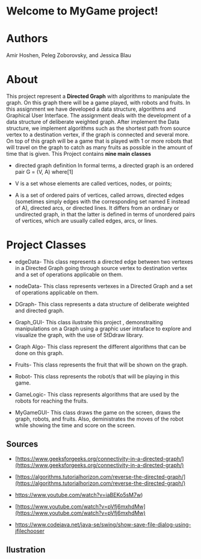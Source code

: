 # Welcome to MyGame project!

# Authors
Amir Hoshen,
Peleg Zoborovsky,
and Jessica Blau

# About

This project represent a **Directed Graph** with algorithms to manipulate the graph. On this graph there will be a game played, with robots and fruits. In this assignment we have developed a data structure, algorithms and Graphical User Interface. The assignment deals with the development of a data structure of deliberate weighted graph. After implement the Data structure, we implement algorithms such as the shortest path from source vertex to a destination vertex, if the graph is connected and several more. On top of this graph will be a game that is played with 1 or more robots that will travel on the graph to catch as many fruits as possible in the amount of time that is given. This Project contains **nine main classes**

- directed graph definition
In formal terms, a directed graph is an ordered pair G = (V, A) where[1]

- V is a set whose elements are called vertices, nodes, or points;
- A is a set of ordered pairs of vertices, called arrows, directed edges (sometimes simply edges with the corresponding set named E instead of A), directed arcs, or directed lines.
It differs from an ordinary or undirected graph, in that the latter is defined in terms of unordered pairs of vertices, which are usually called edges, arcs, or lines.


# Project Classes
 - edgeData- 
 This class represents a directed edge between two vertexes in a Directed Graph going through source vertex to destination vertex and a set of operations applicable on them.

 - nodeData-
 This class represents vertexes in a Directed Graph and a set of operations applicable on them.

 - DGraph-
 This class represents a data structure of deliberate weighted and directed graph.
 
  - Graph_GUI-
 This class ilustrate this project , demonstraiting manipulations on a Graph using a graphic user intraface to     explore and visualize the graph, with the use of StDdraw library.

 - Graph Algo- 
 This class represent the different algorithms that can be done on this graph.  
 
 - Fruits-
 This class represents the fruit that will be shown on the graph.
 
 - Robot-
 This class represents the robot/s that will be playing in this game.
 
 - GameLogic- 
 This class represents algorithms that are used by the robots for reaching the fruits. 
 
 - MyGameGUI-
 This class draws the game on the screen, draws the graph, robots, and fruits. Also, deministrates the moves of the robot while showing the time and score on the screen. 

## Sources
  
- [https://www.geeksforgeeks.org/connectivity-in-a-directed-graph/](https://www.geeksforgeeks.org/connectivity-in-a-directed-graph/)
    
- [https://algorithms.tutorialhorizon.com/reverse-the-directed-graph/](https://algorithms.tutorialhorizon.com/reverse-the-directed-graph/)
-  https://www.youtube.com/watch?v=iaBEKo5sM7w)
   
- [https://www.youtube.com/watch?v=pVfj6mxhdMw](https://www.youtube.com/watch?v=pVfj6mxhdMw)

- https://www.codejava.net/java-se/swing/show-save-file-dialog-using-jfilechooser



## Ilustration

